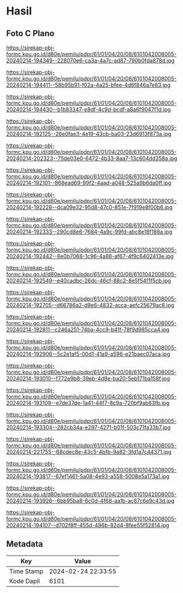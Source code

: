 # Hasil

## Foto C Plano

https://sirekap-obj-formc.kpu.go.id/d80e/pemilu/pdpr/61/01/04/20/08/6101042008005-20240214-194349--228070e6-ca3a-4a7c-ad87-790b0fda878d.jpg

https://sirekap-obj-formc.kpu.go.id/d80e/pemilu/pdpr/61/01/04/20/08/6101042008005-20240214-194411--58b95b91-f02a-4a25-bfee-4d6f846a7e63.jpg

https://sirekap-obj-formc.kpu.go.id/d80e/pemilu/pdpr/61/01/04/20/08/6101042008005-20240214-194430--b1b83347-e8df-4c9d-bcdf-a8a6f9047f1d.jpg

https://sirekap-obj-formc.kpu.go.id/d80e/pemilu/pdpr/61/01/04/20/08/6101042008005-20240214-192125--26e0fae3-4e19-43cb-ba03-23d6913f873a.jpg

https://sirekap-obj-formc.kpu.go.id/d80e/pemilu/pdpr/61/01/04/20/08/6101042008005-20240214-202323--75de03e0-6472-4b33-8aa7-13c604dd358a.jpg

https://sirekap-obj-formc.kpu.go.id/d80e/pemilu/pdpr/61/01/04/20/08/6101042008005-20240214-192101--868ead69-99f2-4aad-a048-525a9b6da0ff.jpg

https://sirekap-obj-formc.kpu.go.id/d80e/pemilu/pdpr/61/01/04/20/08/6101042008005-20240214-192228--dca09e32-95d8-47c0-851e-7f919e8f00b6.jpg

https://sirekap-obj-formc.kpu.go.id/d80e/pemilu/pdpr/61/01/04/20/08/6101042008005-20240214-192333--290cd8e6-7684-4a9c-99fd-abc8e18f188a.jpg

https://sirekap-obj-formc.kpu.go.id/d80e/pemilu/pdpr/61/01/04/20/08/6101042008005-20240214-192442--8e0b7068-1c96-4a88-af67-4f9c6402413e.jpg

https://sirekap-obj-formc.kpu.go.id/d80e/pemilu/pdpr/61/01/04/20/08/6101042008005-20240214-192549--e40cadbc-26dc-46cf-88c2-8e5f54f1f5cb.jpg

https://sirekap-obj-formc.kpu.go.id/d80e/pemilu/pdpr/61/01/04/20/08/6101042008005-20240214-192705--d66786a2-d9e6-4832-acca-aefc25679ac6.jpg

https://sirekap-obj-formc.kpu.go.id/d80e/pemilu/pdpr/61/01/04/20/08/6101042008005-20240214-192811--c246a251-74ba-4cc9-b41f-78f9d985cca4.jpg

https://sirekap-obj-formc.kpu.go.id/d80e/pemilu/pdpr/61/01/04/20/08/6101042008005-20240214-192906--5c2e1af5-00d1-41a9-a596-e21baec07aca.jpg

https://sirekap-obj-formc.kpu.go.id/d80e/pemilu/pdpr/61/01/04/20/08/6101042008005-20240214-193010--f772e9b8-39eb-4d8e-ba20-5eb171ba158f.jpg

https://sirekap-obj-formc.kpu.go.id/d80e/pemilu/pdpr/61/01/04/20/08/6101042008005-20240214-193109--e7de37de-1a41-44f7-8c9a-720bf9ab63fb.jpg

https://sirekap-obj-formc.kpu.go.id/d80e/pemilu/pdpr/61/01/04/20/08/6101042008005-20240214-193304--282cb34a-e297-4271-b01f-503c71fa33b7.jpg

https://sirekap-obj-formc.kpu.go.id/d80e/pemilu/pdpr/61/01/04/20/08/6101042008005-20240214-221755--68cdec8e-43c5-4bfb-9a82-3fd1a7c44371.jpg

https://sirekap-obj-formc.kpu.go.id/d80e/pemilu/pdpr/61/01/04/20/08/6101042008005-20240214-193817--67ef1461-5a08-4e93-a558-5008e5a173a1.jpg

https://sirekap-obj-formc.kpu.go.id/d80e/pemilu/pdpr/61/01/04/20/08/6101042008005-20240214-193926--6bb95ba8-6c0d-4f68-aa1b-ac87c6e9c43d.jpg

https://sirekap-obj-formc.kpu.go.id/d80e/pemilu/pdpr/61/01/04/20/08/6101042008005-20240214-194107--d702f8ff-455d-486b-82d4-8fee55f52814.jpg


## Metadata

| Key        | Value               |
| ---------- | ------------------- |
| Time Stamp | 2024-02-24 22:33:55 |
| Kode Dapil | 6101                |



